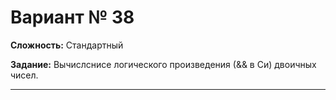 # Вариант № 38
**Сложность:** Стандартный

**Задание:**  Вычислснисе логического произведения (&& в Си) двоичных чисел.

---